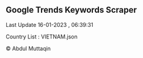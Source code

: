 

## Google Trends Keywords Scraper 
 
Last Update 16-01-2023 , 06:39:31

Country List :
VIETNAM.json



© Abdul Muttaqin 
